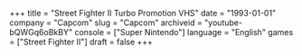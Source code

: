 +++
title = "Street Fighter II Turbo Promotion VHS"
date = "1993-01-01"
company = "Capcom"
slug = "Capcom"
archiveid = "youtube-bQWGq6oBkBY"
console = ["Super Nintendo"]
language = "English"
games = ["Street Fighter II"]
draft = false
+++